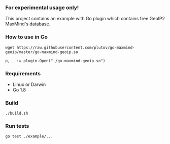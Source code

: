 ### For experimental usage only!

This project contains an example with Go plugin which contains free GeoIP2 MaxMind's [database](http://dev.maxmind.com/geoip/geoip2/geolite2/).

### How to use in Go

```
wget https://raw.githubusercontent.com/plutov/go-maxmind-geoip/master/go-maxmind-geoip.so
```

```
p, _ := plugin.Open("./go-maxmind-geoip.so")  
```

### Requirements

 - Linux or Darwin
 - Go 1.8

### Build

```
./build.sh
```

### Run tests

```
go test ./example/...
```